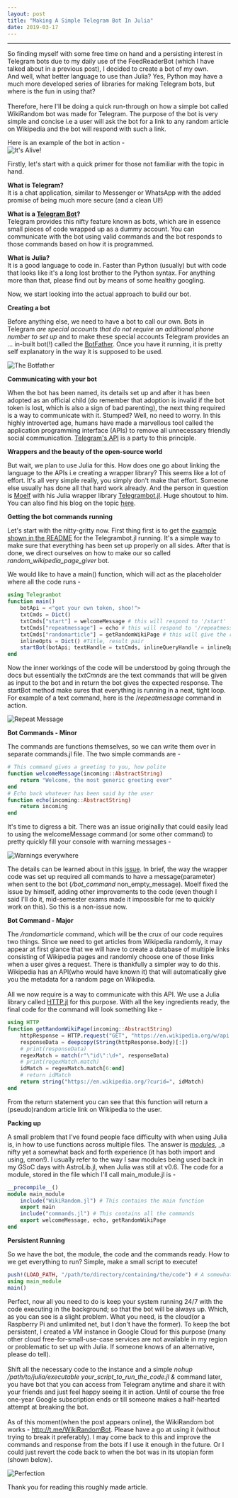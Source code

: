 ```yaml
---
layout: post
title: "Making A Simple Telegram Bot In Julia"
date: 2019-03-17
---
```

----------------
So finding myself with some free time on hand and a persisting interest in Telegram bots due to my daily use of the FeedReaderBot (which I have talked about in a previous post), I decided to create a bot of my own. <br/>
And well, what better language to use than Julia? Yes, Python may have a much more developed series of libraries for making Telegram bots, but where is the fun in using that? <br/>
<br/>
Therefore, here I'll be doing a quick run-through on how a simple bot called WikiRandom bot was made for Telegram. The purpose of the bot is very simple and concise i.e a user will ask the bot for a link to any random article on Wikipedia and the bot will respond with such a link.<br/>

Here is an example of the bot in action - <br/>
<img src="{{site.url}}/images/telegrambots/workinglist.png" alt = "It's Alive!">

Firstly, let's start with a quick primer for those not familiar with the topic in hand.<br/>

**What is Telegram?**<br/>
It is a chat application, similar to Messenger or WhatsApp with the added promise of being much more secure (and a clean UI!)

**What is a [Telegram Bot](https://core.telegram.org/bots)?**<br/>
Telegram provides this nifty feature known as bots, which are in essence small pieces of code wrapped up as a dummy account. You can communicate with the bot using valid commands and the bot responds to those commands based on how it is programmed.

**What is Julia?**<br/>
It is a good language to code in. Faster than Python (usually) but with code that looks like it's a long lost brother to the Python syntax. For anything more than that, please find out by means of some healthy googling.<br/>

Now, we start looking into the actual approach to build our bot.

**Creating a bot**

Before anything else, we need to have a bot to call our own. Bots in Telegram *are special accounts that do not require an additional phone number to set up* and to make these special accounts Telegram provides an ... in-built bot(!) called the [BotFather](https://telegram.me/botfather). Once you have it running, it is pretty self explanatory in the way it is supposed to be used.

<img src="{{site.url}}/images/telegrambots/botfather1.png" alt = "The Botfather">

**Communicating with your bot**

When the bot has been named, its details set up and after it has been adopted as an official child (do remember that adoption is invalid if the bot token is lost, which is also a sign of bad parenting), the next thing required is a way to communicate with it. Stumped? Well, no need to worry. In this highly introverted age, humans have made a marvellous tool called the application programming interface (APIs) to remove all unnecessary friendly social communication. [Telegram's API](https://core.telegram.org/bots/api) is a party to this principle.

**Wrappers and the beauty of the open-source world**

But wait, we plan to use Julia for this. How does one go about linking the language to the APIs i.e creating a wrapper library? This seems like a lot of effort. It's all very simple really, you simply don't make that effort. Someone else usually has done all that hard work already. And the person in question is [Moelf](https://github.com/Moelf) with his Julia wrapper library [Telegrambot.jl](https://github.com/Moelf/Telegrambot.jl). Huge shoutout to him. You can also find his blog on the topic [here](https://blog.jling.dev/a-telegram-bot-in-julia/).

**Getting the bot commands running**

Let's start with the nitty-gritty now. First thing first is to get the [example shown in the README](https://github.com/Moelf/Telegrambot.jl/blob/master/README.md) for the Telegrambot.jl running. It's a simple way to make sure that everything has been set up properly on all sides. After that is done, we direct ourselves on how to make our so called *random_wikipedia_page_giver* bot.

We would like to have a main() function, which will act as the placeholder where all the code runs -
```julia
using Telegrambot
function main()
    botApi = <"get your own token, shoo!">
    txtCmds = Dict()
    txtCmds["start"] = welcomeMessage # this will respond to '/start'
    txtCmds["repeatmessage"] = echo # this will respond to '/repeatmessage <any thing>'
    txtCmds["randomarticle"] = getRandomWikiPage # this will give the random article we require
    inlineOpts = Dict() #Title, result pair
    startBot(botApi; textHandle = txtCmds, inlineQueryHandle = inlineOpts)
end
```
Now the inner workings of the code will be understood by going through the docs but essentially the *txtCmnds* are the text commands that will be given as input to the bot and in return the bot gives the expected response. The startBot method make sures that everything is running in a neat, tight loop. For example of a text command, here is the /*repeatmessage* command in action.

<img src="{{site.url}}/images/telegrambots/repeatmessage.png" alt = "Repeat Message">

**Bot Commands - Minor**

The commands are functions themselves, so we can write them over in separate commands.jl file. The two simple commands are -
```julia
# This command gives a greeting to you, how polite
function welcomeMessage(incoming::AbstractString)
    return "Welcome, the most generic greeting ever"
end
# Echo back whatever has been said by the user
function echo(incoming::AbstractString)
    return incoming
end
```
It's time to digress a bit. There was an issue originally that could easily lead to using the welcomeMessage command (or some other command) to pretty quickly fill your console with warning messages - 

<img src="{{site.url}}/images/telegrambots/allstringstarterror.png" alt = "Warnings everywhere">

The details can be learned about in this [issue](https://github.com/Moelf/Telegrambot.jl/issues/5). In brief, the way the wrapper code was set up required all commands to have a message(parameter) when sent to the bot (*/bot_command* non_empty_message). Moelf fixed the issue by himself, adding other improvements to the code (even though I said I'll do it, mid-semester exams made it impossible for me to quickly work on this). So this is a non-issue now.

**Bot Command - Major**

The */randomarticle* command, which will be the crux of our code requires two things. Since we need to get articles from Wikipedia randomly, it may appear at first glance that we will have to create a database of multiple links consisting of Wikipedia pages and randomly choose one of those links when a user gives a request. There is thankfully a simpler way to do this. Wikipedia has an API(who would have known it) that will automatically give you the metadata for a random page on Wikipedia.<br><br/>
All we now require is a way to communicate with this API. We use a Julia library called [HTTP.jl](https://github.com/JuliaWeb/HTTP.jl) for this purpose. With all the key ingredients ready, the final code for the command will look something like -
```julia
using HTTP
function getRandomWikiPage(incoming::AbstractString)
    httpResponse = HTTP.request("GET", "https://en.wikipedia.org/w/api.php?action=query&list=random&format=json&rnnamespace=0&rnlimit=1"; verbose=1)
    responseData = deepcopy(String(httpResponse.body)[:])
    # print(responseData)
    regexMatch = match(r"\"id\":\d+", responseData)
    # print(regexMatch.match)
    idMatch = regexMatch.match[6:end]
    # return idMatch
    return string("https://en.wikipedia.org/?curid=", idMatch)
end
```
From the return statement you can see that this function will return a (pseudo)random article link on Wikipedia to the user.

**Packing up**

A small problem that I've found people face difficulty with when using Julia is, in how to use functions across multiple files. The answer is *[modules](https://docs.julialang.org/en/v1/manual/modules/index.html)*, _a nifty yet a somewhat back and forth experience (it has both import and using, cmon!). I usually refer to the way I saw modules being used back in my GSoC days with AstroLib.jl, when Julia was still at v0.6. The code for a module, stored in the file which I'll call main_module.jl is -
```julia
__precompile__()
module main_module
    include("WikiRandom.jl") # This contains the main function
    export main
    include("commands.jl") # This contains all the commands
    export welcomeMessage, echo, getRandomWikiPage
end
```

**Persistent Running**

So we have the bot, the module, the code and the commands ready. How to we get everything to run? Simple, make a small script to execute!
```julia
push!(LOAD_PATH, "/path/to/directory/containing/the/code") # A somewhat annoying workaround required when using modules in Julia
using main_module
main()
```
Perfect, now all you need to do is keep your system running 24/7 with the code executing in the background; so that the bot will be always up. Which, as you can see is a slight problem. What you need, is the cloud(or a Raspberry Pi and unlimited net, but I don't have the former). To keep the bot persistent, I created a VM instance in Google Cloud for this purpose (many other cloud free-for-small-use-case services are not available in my region or problematic to set up with Julia. If someone knows of an alternative, please do tell). <br><br/>
Shift all the necessary code to the instance and a simple *nohup /path/to/julia/executable your_script_to_run_the_code.jl &* command later, you have bot that you can access from Telegram anytime and share it with your friends and just feel happy seeing it in action. Until of course the free one-year Google subscription ends or till someone makes a half-hearted attempt at breaking the bot. <br><br/>
As of this moment(when the post appears online), the WikiRandom bot works - http://t.me/WikiRandomBot. Please have a go at using it (without trying to break it preferably). I may come back to this and improve the commands and response from the bots if I use it enough in the future. Or I could just revert the code back to when the bot was in its utopian form (shown below).

<img src="{{site.url}}/images/telegrambots/allstart.png" alt = "Perfection">


Thank you for reading this roughly made article.
